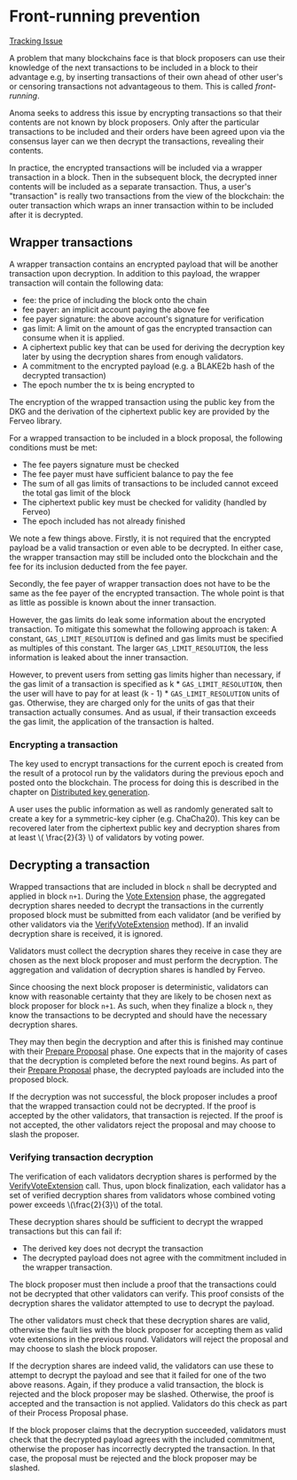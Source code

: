 # Front-running prevention

[Tracking Issue](https://github.com/anoma/anoma/issues/42)

A problem that many blockchains face is that block proposers can use their
knowledge of the next transactions to be included in a block to their 
advantage e.g, by inserting transactions of their own ahead of other user's
or censoring transactions not advantageous to them. This is called 
*front-running*.

Anoma seeks to address this issue by encrypting transactions so that their
contents are not known by block proposers. Only after the particular transactions
to be included and their orders have been agreed upon via the consensus layer
can we then decrypt the transactions, revealing their contents.

In practice, the encrypted transactions will be included via a wrapper
transaction in a block. Then in the subsequent block, the decrypted inner 
contents will be included as a separate transaction. Thus, a user's 
"transaction" is really two transactions from the view of the blockchain: the
outer transaction which wraps an inner transaction within to be included 
after it is decrypted.

## Wrapper transactions

A wrapper transaction contains an encrypted payload that will be another
transaction upon decryption. In addition to this payload, the wrapper 
transaction will contain the following data:
 * fee: the price of including the block onto the chain
 * fee payer: an implicit account paying the above fee
 * fee payer signature: the above account's signature for verification
 * gas limit: A limit on the amount of gas the encrypted transaction can
   consume when it is applied.
 * A ciphertext public key that can be used for deriving the decryption key later by 
   using the decryption shares from enough validators.
 * A commitment to the encrypted payload (e.g. a BLAKE2b hash of the decrypted
   transaction)
 * The epoch number the tx is being encrypted to
 
The encryption of the wrapped transaction using the public key from the DKG
and the derivation of the ciphertext public key are provided by the Ferveo
library.

For a wrapped transaction to be included in a block proposal, the following 
conditions must be met:
 * The fee payers signature must be checked
 * The fee payer must have sufficient balance to pay the fee
 * The sum of all gas limits of transactions to be included cannot exceed
   the total gas limit of the block
 * The ciphertext public key must be checked for validity (handled by Ferveo)
 * The epoch included has not already finished

We note a few things above. Firstly, it is not required that the encrypted
payload be a valid transaction or even able to be decrypted. In either case,
the wrapper transaction may still be included onto the blockchain and the fee
for its inclusion deducted from the fee payer.

Secondly, the fee payer of wrapper transaction does not have to be the same
as the fee payer of the encrypted transaction. The whole point is that as
little as possible is known about the inner transaction.

However, the gas limits do leak some information about the encrypted transaction.
To mitigate this somewhat the following approach is taken: A constant, 
`GAS_LIMIT_RESOLUTION` is defined and gas limits must be specified as multiples
of this constant. The larger `GAS_LIMIT_RESOLUTION`, the less information is
leaked about the inner transaction.

However, to prevent users from setting gas limits higher than necessary, if the gas limit of a transaction is specified as 
k * `GAS_LIMIT_RESOLUTION`, then the user will have to pay for at least 
(k - 1) * `GAS_LIMIT_RESOLUTION` units of gas. Otherwise, they are charged only
for the units of gas that their transaction actually consumes. And as usual, if
their transaction exceeds the gas limit, the application of the transaction
is halted.

### Encrypting a transaction
The key used to encrypt transactions for the current epoch is created from the
result of a protocol run by the validators during the previous epoch and posted onto the blockchain. The
process for doing this is described in the chapter on [Distributed key generation](../dkg.md).

A user uses the public information as well as randomly generated salt to create
a key for a symmetric-key cipher (e.g. ChaCha20).  This key can be recovered
later from the ciphertext public key and decryption shares from at least 
\\( \frac{2}{3} \\) of validators by voting power.

## Decrypting a transaction

Wrapped transactions that are included in block `n` shall be decrypted and 
applied in block `n+1`. During the [Vote Extension](https://github.com/tendermint/spec/blob/master/rfc/004-abci%2B%2B.md#vote-extensions)
phase, the aggregated decryption shares needed to decrypt the transactions 
in the currently proposed block must be submitted from each validator (and be 
verified by other validators via the [VerifyVoteExtension](https://github.com/tendermint/spec/blob/master/rfc/004-abci%2B%2B.md#vote-extensions)
method). If an invalid decryption share is received, it is ignored.

Validators must collect the decryption shares they receive in case they 
are chosen as the next block proposer and must perform the decryption. The 
aggregation and validation of decryption shares is handled by Ferveo.

Since choosing the next block proposer is deterministic, validators can
know with reasonable certainty that  they are likely to be chosen next as
block proposer for block `n+1`. As such, when they finalize a block `n`, 
they know the transactions to be decrypted and should have the necessary 
decryption shares.

They may then begin the decryption and after this is finished may continue 
with their [Prepare Proposal](https://github.com/tendermint/spec/blob/master/rfc/004-abci%2B%2B.md#prepare-proposal)
phase. One expects that in the majority of cases that the decryption is 
completed before the next round begins. As part of their [Prepare Proposal](https://github.com/tendermint/spec/blob/master/rfc/004-abci%2B%2B.md#prepare-proposal)
phase, the decrypted payloads are included into the proposed block. 

If the decryption was not successful, the block proposer includes a proof 
that the wrapped transaction could not be decrypted. If the proof is 
accepted by the other validators, that transaction is rejected. If the proof
is not accepted, the other validators reject the proposal and may choose to
slash the proposer.

### Verifying transaction decryption

The verification of each validators decryption shares is performed by the
[VerifyVoteExtension](https://github.com/tendermint/spec/blob/master/rfc/004-abci%2B%2B.md#vote-extensions)
call. Thus, upon block finalization, each validator
has a set of verified decryption shares from validators whose combined 
voting power exceeds \\(\frac{2}{3}\\) of the total.

These decryption shares should be sufficient to decrypt the wrapped 
transactions but this can fail if:
 * The derived key does not decrypt the transaction
 * The decrypted payload does not agree with the commitment included in the
   wrapper transaction.

The block proposer must then include a proof that the transactions could not
be decrypted that other validators can verify. This proof consists of the 
decryption shares the validator attempted to use to decrypt the payload.

The other validators must check that these decryption shares are valid,
otherwise the fault lies with the block proposer for accepting them as
valid vote extensions in the previous round. Validators will reject the 
proposal and may choose to slash the block proposer.

If the decryption shares are indeed valid, the validators can use these to 
attempt to decrypt the payload and see that it failed for one of the two
above reasons. Again, if they produce a valid transaction, the block is 
rejected and the block proposer may be slashed. Otherwise, the proof is 
accepted and the transaction is not applied. Validators do this check as 
part of their Process Proposal phase.

If the block proposer claims that the decryption succeeded, validators must
check that the decrypted payload agrees with the included commitment, 
otherwise the proposer has incorrectly decrypted the transaction. In that
case, the proposal must be rejected and the block proposer may be slashed.
